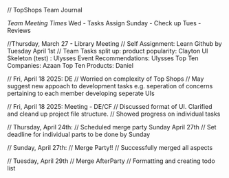 // TopShops Team Journal

*Team Meeting Times*
Wed - Tasks Assign
Sunday - Check up
Tues - Reviews

//Thursday, March 27 - Library Meeting
// Self Assignment: Learn Github by Tuesday April 1st
// Team Tasks split up:
product popularity:  Clayton
UI Skeleton (test) : Ulysses
Event Recommendations: Ulysses
Top Ten Companies: Azaan
Top Ten Products: Daniel

// Fri, April 18 2025: DE
// Worried on complexity of Top Shops
// May suggest new appoach to development tasks e.g. seperation of concerns pertaining to each member developing seperate UIs

//  Fri, April 18 2025: Meeting - DE/CF
// Discussed format of UI. Clarified and cleand up project file structure.
// Showed progress on individual tasks

// Thursday, April 24th:
// Scheduled merge party Sunday April 27th
// Set deadline for individual parts to be done by Sunday

// Sunday, April 27th: 
// Merge Party!!
// Successfully merged all aspects

// Tuesday, April 29th
// Merge AfterParty
// Formatting and creating todo list